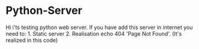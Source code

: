 # Python-Server
Hi i'ts testing python web server. If you have add this server in internet you need to:
    1. Static server
    2. Realisation echo 404 'Page Not Found'. (It's realized in this code)
   
